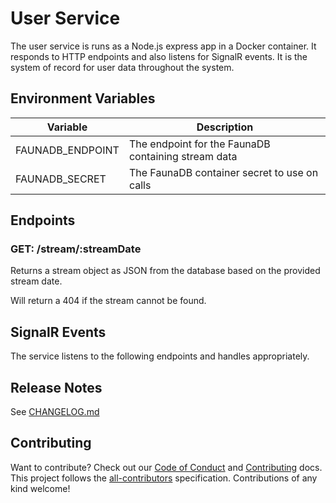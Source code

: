 # User Service

The user service is runs as a Node.js express app in a Docker container. It responds to HTTP endpoints and also listens for SignalR events. It is the system of record for user data throughout the system.

## Environment Variables

| Variable         | Description                                         |
| ---------------- | --------------------------------------------------- |
| FAUNADB_ENDPOINT | The endpoint for the FaunaDB containing stream data |
| FAUNADB_SECRET   | The FaunaDB container secret to use on calls        |

## Endpoints

### GET: /stream/:streamDate

Returns a stream object as JSON from the database based on the provided stream date.

Will return a 404 if the stream cannot be found.

## SignalR Events

The service listens to the following endpoints and handles appropriately.

## Release Notes

See [CHANGELOG.md](../../../CHANGELOG.md)

## Contributing

Want to contribute? Check out our [Code of Conduct](../../../CODE_OF_CONDUCT.md) and [Contributing](../../../CONTRIBUTING.md) docs. This project follows the [all-contributors](https://github.com/all-contributors/all-contributors) specification. Contributions of any kind welcome!
